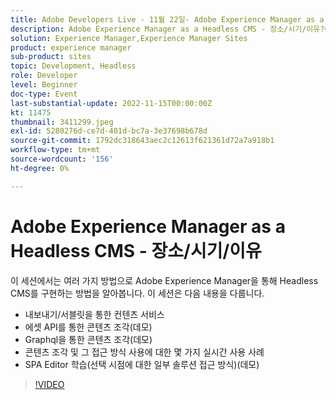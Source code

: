 ```yaml
---
title: Adobe Developers Live - 11월 22일- Adobe Experience Manager as a Headless CMS - 장소/시기/이유
description: Adobe Experience Manager as a Headless CMS - 장소/시기/이유?이 세션에서는 Adobe Experience Manager을 통해 Headless CMS를 구현하는 방법에 대해 여러 가지 방법으로 알아봅니다. 이 세션은 다음 사항을 다룹니다. 내보내기/서블릿을 통한 콘텐츠 서비스 자산 API를 통한 콘텐츠 조각(데모) Graphql을 통한 콘텐츠 조각(데모) 콘텐츠 조각 사용과 관련된 일부 실시간 사용 사례 SPA 편집기 학습(선택 시기에 대한 일부 솔루션 접근 방법) (데모)
solution: Experience Manager,Experience Manager Sites
product: experience manager
sub-product: sites
topic: Development, Headless
role: Developer
level: Beginner
doc-type: Event
last-substantial-update: 2022-11-15T00:00:00Z
kt: 11475
thumbnail: 3411299.jpeg
exl-id: 5280276d-ce7d-401d-bc7a-3e37698b678d
source-git-commit: 1792dc318643aec2c12613f621361d72a7a918b1
workflow-type: tm+mt
source-wordcount: '156'
ht-degree: 0%

---
```


# Adobe Experience Manager as a Headless CMS - 장소/시기/이유

이 세션에서는 여러 가지 방법으로 Adobe Experience Manager을 통해 Headless CMS를 구현하는 방법을 알아봅니다. 이 세션은 다음 내용을 다룹니다.

* 내보내기/서블릿을 통한 컨텐츠 서비스
* 에셋 API를 통한 콘텐츠 조각(데모)
* Graphql을 통한 콘텐츠 조각(데모)
* 콘텐츠 조각 및 그 접근 방식 사용에 대한 몇 가지 실시간 사용 사례
* SPA Editor 학습(선택 시점에 대한 일부 솔루션 접근 방식)(데모)

>[!VIDEO](https://video.tv.adobe.com/v/3411299/?quality=12&learn=on)
